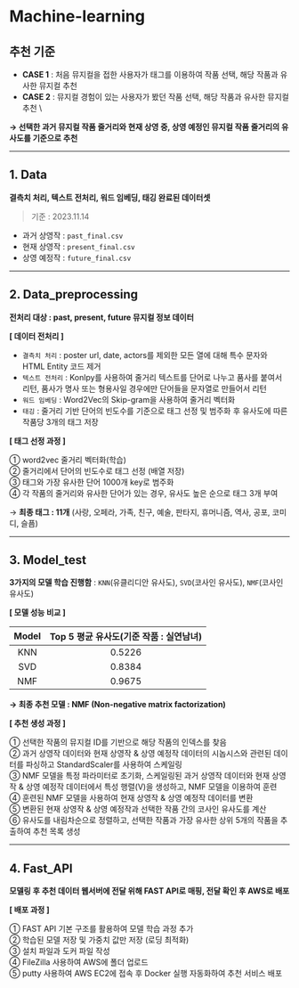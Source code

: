 # Machine-learning

## 추천 기준
- **CASE 1** : 처음 뮤지컬을 접한 사용자가 태그를 이용하여 작품 선택, 해당 작품과 유사한 뮤지컬 추천 
- **CASE 2** : 뮤지컬 경험이 있는 사용자가 봤던 작품 선택, 해당 작품과 유사한 뮤지컬 추천 \

**→ 선택한 과거 뮤지컬 작품 줄거리와 현재 상영 중, 상영 예정인 뮤지컬 작품 줄거리의 유사도를 기준으로 추천**

---
## 1. Data
**결측치 처리, 텍스트 전처리, 워드 임베딩, 태깅 완료된 데이터셋**
> 기준 : 2023.11.14
- 과거 상영작 : `past_final.csv`
- 현재 상영작 : `present_final.csv`
- 상영 예정작 : `future_final.csv`
---
## 2. Data_preprocessing
**전처리 대상 : past, present, future 뮤지컬 정보 데이터**

**[ 데이터 전처리 ]**
- `결측치 처리` : poster url, date, actors를 제외한 모든 열에 대해 특수 문자와 HTML Entity 코드 제거
- `텍스트 전처리` : Konlpy를 사용하여 줄거리 텍스트를 단어로 나누고 품사를 붙여서 리턴, 품사가 명사 또는 형용사일 경우에만 단어들을 문자열로 만들어서 리턴
- `워드 임베딩` : Word2Vec의 Skip-gram을 사용하여 줄거리 벡터화
- `태깅` : 줄거리 기반 단어의 빈도수를 기준으로 태그 선정 및 범주화 후 유사도에 따른 작품당 3개의 태그 저장

**[ 태그 선정 과정 ]**

① word2vec 줄거리 벡터화(학습)\
② 줄거리에서 단어의 빈도수로 태그 선정 (배열 저장)\
③ 태그와 가장 유사한 단어 1000개 key로 범주화\
④ 각 작품의 줄거리와 유사한 단어가 있는 경우, 유사도 높은 순으로 태그 3개 부여

→ **최종 태그 : 11개** (사랑, 오페라, 가족, 친구, 예술, 판타지, 휴머니즘, 역사, 공포, 코미디, 슬픔)

---
## 3. Model_test
**3가지의 모델 학습 진행함** : `KNN`(유클리디안 유사도), `SVD`(코사인 유사도), `NMF`(코사인 유사도)

**[ 모델 성능 비교 ]**

|                  Model                  | Top 5 평균 유사도(기준 작품 : 실연남녀) |
|:--------------------------------------:|:---------------------------------------:|
|                 KNN                    |                 0.5226                  |
|                 SVD                    |                 0.8384                  |
|                 NMF                    |                 0.9675                  |

**→ 최종 추천 모델 : NMF (Non-negative matrix factorization)**

**[ 추천 생성 과정 ]**

① 선택한 작품의 뮤지컬 ID를 기반으로 해당 작품의 인덱스를 찾음\
② 과거 상영작 데이터와 현재 상영작 & 상영 예정작 데이터의 시놉시스와 관련된 데이터를 파싱하고  StandardScaler를 사용하여 스케일링\
③ NMF 모델을 특정 파라미터로 초기화, 스케일링된 과거 상영작 데이터와 현재 상영작 & 상영 예정작 데이터에서 특성 행렬(V)을 생성하고, NMF 모델을 이용하여 훈련\
④ 훈련된 NMF 모델을 사용하여 현재 상영작 & 상영 예정작 데이터를 변환\
⑤ 변환된 현재 상영작 & 상영 예정작과 선택한 작품 간의 코사인 유사도를 계산\
⑥ 유사도를 내림차순으로 정렬하고, 선택한 작품과 가장 유사한 상위 5개의 작품을 추출하여 추천 목록 생성

---
## 4. Fast_API
**모델링 후 추천 데이터 웹서버에 전달 위해 FAST API로 매핑, 전달 확인 후 AWS로 배포**

**[ 배포 과정 ]**

① FAST API 기본 구조를 활용하여 모델 학습 과정 추가\
② 학습된 모델 저장 및 가중치 값만 저장 (로딩 최적화)\
③ 설치 파일과 도커 파일 작성\
④ FileZilla 사용하여 AWS에 폴더 업로드\
⑤ putty 사용하여 AWS EC2에 접속 후 Docker 실행 자동화하여 추천 서비스 배포

